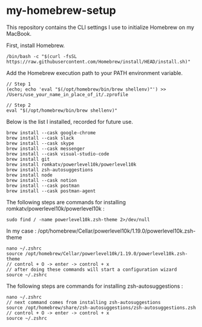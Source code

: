# my-homebrew-setup
This repository contains the CLI settings I use to initialize Homebrew on my MacBook.

First, install Homebrew.
```
/bin/bash -c "$(curl -fsSL https://raw.githubusercontent.com/Homebrew/install/HEAD/install.sh)"
```
Add the Homebrew execution path to your PATH environment variable.
```
// Step 1
(echo; echo 'eval "$(/opt/homebrew/bin/brew shellenv)"') >> /Users/use_your_name_in_place_of_it/.zprofile

// Step 2
eval "$(/opt/homebrew/bin/brew shellenv)"
```
Below is the list I installed, recorded for future use.
```
brew install --cask google-chrome
brew install --cask slack
brew install --cask skype
brew install --cask messenger
brew install --cask visual-studio-code
brew install git
brew install romkatv/powerlevel10k/powerlevel10k
brew install zsh-autosuggestions
brew install node
brew install --cask notion
brew install --cask postman
brew install --cask postman-agent
```
The following steps are commands for installing romkatv/powerlevel10k/powerlevel10k :
```
sudo find / -name powerlevel10k.zsh-theme 2>/dev/null
```
In my case : /opt/homebrew/Cellar/powerlevel10k/1.19.0/powerlevel10k.zsh-theme
```
nano ~/.zshrc
source /opt/homebrew/Cellar/powerlevel10k/1.19.0/powerlevel10k.zsh-theme
// control + O -> enter -> control + x
// after doing these commands will start a configuration wizard
source ~/.zshrc
```
The following steps are commands for installing zsh-autosuggestions :
```
nano ~/.zshrc
// next command comes from installing zsh-autosuggestions
source /opt/homebrew/share/zsh-autosuggestions/zsh-autosuggestions.zsh
// control + O -> enter -> control + x
source ~/.zshrc
```
